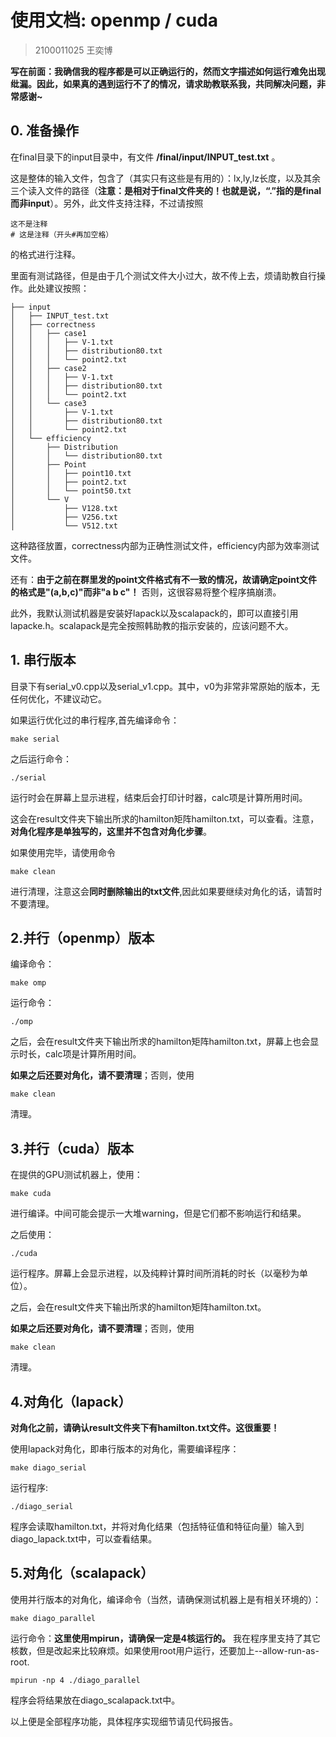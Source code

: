 # 使用文档: openmp / cuda
>2100011025 王奕博

**写在前面：我确信我的程序都是可以正确运行的，然而文字描述如何运行难免出现纰漏。因此，如果真的遇到运行不了的情况，请求助教联系我，共同解决问题，非常感谢~**

## 0. 准备操作

在final目录下的input目录中，有文件 **/final/input/INPUT_test.txt** 。

这是整体的输入文件，包含了（其实只有这些是有用的）：lx,ly,lz长度，以及其余三个读入文件的路径（**注意：是相对于final文件夹的！也就是说，“.”指的是final而非input**）。另外，此文件支持注释，不过请按照
```
这不是注释
# 这是注释（开头#再加空格）
```
的格式进行注释。

里面有测试路径，但是由于几个测试文件大小过大，故不传上去，烦请助教自行操作。此处建议按照：
```
├── input
│   ├── INPUT_test.txt
│   ├── correctness
│   │   ├── case1
│   │   │   ├── V-1.txt
│   │   │   ├── distribution80.txt
│   │   │   └── point2.txt
│   │   ├── case2
│   │   │   ├── V-1.txt
│   │   │   ├── distribution80.txt
│   │   │   └── point2.txt
│   │   └── case3
│   │       ├── V-1.txt
│   │       ├── distribution80.txt
│   │       └── point2.txt
│   └── efficiency
│       ├── Distribution
│       │   └── distribution80.txt
│       ├── Point
│       │   ├── point10.txt
│       │   ├── point2.txt
│       │   └── point50.txt
│       └── V
│           ├── V128.txt
│           ├── V256.txt
│           └── V512.txt
```
这种路径放置，correctness内部为正确性测试文件，efficiency内部为效率测试文件。

还有：**由于之前在群里发的point文件格式有不一致的情况，故请确定point文件的格式是"(a,b,c)"而非"a b c"！** 否则，这很容易将整个程序搞崩溃。

此外，我默认测试机器是安装好lapack以及scalapack的，即可以直接引用lapacke.h。scalapack是完全按照韩助教的指示安装的，应该问题不大。

## 1. 串行版本

目录下有serial_v0.cpp以及serial_v1.cpp。其中，v0为非常非常原始的版本，无任何优化，不建议动它。

如果运行优化过的串行程序,首先编译命令：

```
make serial
```

之后运行命令：

```
./serial
```
运行时会在屏幕上显示进程，结束后会打印计时器，calc项是计算所用时间。

这会在result文件夹下输出所求的hamilton矩阵hamilton.txt，可以查看。注意， **对角化程序是单独写的，这里并不包含对角化步骤**。

如果使用完毕，请使用命令
```
make clean
```
进行清理，注意这会**同时删除输出的txt文件**,因此如果要继续对角化的话，请暂时不要清理。

## 2.并行（openmp）版本

编译命令：
```
make omp
```

运行命令：
```
./omp
```

之后，会在result文件夹下输出所求的hamilton矩阵hamilton.txt，屏幕上也会显示时长，calc项是计算所用时间。

**如果之后还要对角化，请不要清理**；否则，使用
```
make clean
```
清理。

## 3.并行（cuda）版本

在提供的GPU测试机器上，使用：
```
make cuda
```
进行编译。中间可能会提示一大堆warning，但是它们都不影响运行和结果。

之后使用：
```
./cuda
```
运行程序。屏幕上会显示进程，以及纯粹计算时间所消耗的时长（以毫秒为单位）。

之后，会在result文件夹下输出所求的hamilton矩阵hamilton.txt。

**如果之后还要对角化，请不要清理**；否则，使用
```
make clean
```
清理。

## 4.对角化（lapack）

**对角化之前，请确认result文件夹下有hamilton.txt文件。这很重要！**

使用lapack对角化，即串行版本的对角化，需要编译程序：
```
make diago_serial
```
运行程序:
```
./diago_serial
```
程序会读取hamilton.txt，并将对角化结果（包括特征值和特征向量）输入到diago_lapack.txt中，可以查看结果。

## 5.对角化（scalapack）

使用并行版本的对角化，编译命令（当然，请确保测试机器上是有相关环境的）：
```
make diago_parallel
```
运行命令：**这里使用mpirun，请确保一定是4核运行的。** 我在程序里支持了其它核数，但是改起来比较麻烦。如果使用root用户运行，还要加上--allow-run-as-root.
```
mpirun -np 4 ./diago_parallel
```

程序会将结果放在diago_scalapack.txt中。

以上便是全部程序功能，具体程序实现细节请见代码报告。